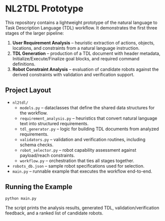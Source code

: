 # NL2TDL Prototype

This repository contains a lightweight prototype of the natural language to Task Description Language (TDL) workflow. It demonstrates the first three stages of the larger pipeline:

1. **User Requirement Analysis** – heuristic extraction of actions, objects, locations, and constraints from a natural language instruction.
2. **TDL Generation** – production of a TDL document with header metadata, Initialize/Execute/Finalize goal blocks, and required command definitions.
3. **Robot Constraint Analysis** – evaluation of candidate robots against the derived constraints with validation and verification support.

## Project Layout

- `nl2tdl/`
  - `models.py` – dataclasses that define the shared data structures for the workflow.
  - `requirement_analysis.py` – heuristics that convert natural language text into structured requirements.
  - `tdl_generator.py` – logic for building TDL documents from analyzed requirements.
  - `validators.py` – validation and verification routines, including schema checks.
  - `robot_selector.py` – robot capability assessment against payload/reach constraints.
  - `workflow.py` – orchestration that ties all stages together.
- `robots_db.json` – sample robot specifications used for selection.
- `main.py` – runnable example that executes the workflow end-to-end.

## Running the Example

```bash
python main.py
```

The script prints the analysis results, generated TDL, validation/verification feedback, and a ranked list of candidate robots.
